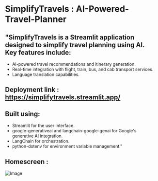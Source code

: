 # SimplifyTravels : AI-Powered-Travel-Planner

## "SimplifyTravels is a Streamlit application designed to simplify travel planning using AI. Key features include:

- AI-powered travel recommendations and itinerary generation.
- Real-time integration with flight, train, bus, and cab transport services.
- Language translation capabilities.

## Deployment link : **https://simplifytravels.streamlit.app/**

## Built using:
- Streamlit for the user interface.
- google-generativeai and langchain-google-genai for Google's generative AI integration.
- LangChain for orchestration.
- python-dotenv for environment variable management."

## Homescreen :
![Image](https://github.com/user-attachments/assets/f7099d7c-2781-4e27-a392-ef22162f7c8f)

